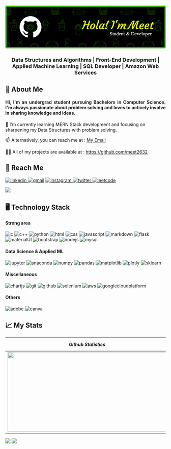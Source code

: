 ![Header](./Github-Header.png)
<h3 align="center">Data Structures and Algorithms | Front-End Development | Applied Machine Learning | SQL Developer | Amazon Web Services </h3>

<h2>💫 About Me</h2>
<h4 align="justify">Hi, I'm an undergrad student pursuing Bachelors in Computer Science. I'm always passionate about problem solving and loves to actively involve in sharing knowledge and ideas. 
</h4>

🌱 I'm currently learning MERN Stack development and focusing on sharpening my Data Structures with problem solving.

📫 Alternatively, you can reach me at : <a href="mailto:meetid1@gmail.com">My Email</a>

👨‍💻 All of my projects are available at : https://github.com/meet2632

## 💬 Reach Me
<p>
<a href="https://www.linkedin.com/in/meetposhia" target="_blank"><img src="https://img.shields.io/badge/linkedin-%230077B5.svg?style=for-the-badge&logo=linkedin&logoColor=white" alt="linkedin"/>
</a>
<a href="mailto:meetid1@gmail.com" target="_blank"><img src="https://img.shields.io/badge/Gmail-D14836?style=for-the-badge&logo=gmail&logoColor=white" alt="gmail"/></a>
<a href="https://www.instagram.com/whoaskedmeet" target="_blank"><img src="https://img.shields.io/badge/Instagram-%23E4405F.svg?style=for-the-badge&logo=Instagram&logoColor=white" alt="instagram"/>
</a>
<a href="https://twitter.com/meetposhia" target="_blank"><img src="https://img.shields.io/badge/Twitter-%231DA1F2.svg?style=for-the-badge&logo=Twitter&logoColor=white" alt="twitter"/>
</a>
<a href="https://leetcode.com/meet2632" target="_blank"><img src="https://img.shields.io/badge/LeetCode-000000?style=for-the-badge&logo=LeetCode&logoColor=#d16c06" alt="leetcode"/>
</a>
</p>

![](https://visitcount.itsvg.in/api?id=meet2632&label=Profile%20Views&color=3&icon=0&pretty=false)



<p>
<h2 align="left">🖥️ Technology Stack</h2>

<h4 align="left"> Strong area</h4>
<p>
<img src="https://img.shields.io/badge/c-%2300599C.svg?style=for-the-badge&logo=c&logoColor=white" alt="c"/>
<img src="https://img.shields.io/badge/c++-%2300599C.svg?style=for-the-badge&logo=c%2B%2B&logoColor=white" alt="c++"/>
<img src="https://img.shields.io/badge/python-3670A0?style=for-the-badge&logo=python&logoColor=ffdd54" alt="python"/>
<img src="https://img.shields.io/badge/html5-%23E34F26.svg?style=for-the-badge&logo=html5&logoColor=white" alt="html"/>
<img src="https://img.shields.io/badge/css3-%231572B6.svg?style=for-the-badge&logo=css3&logoColor=white" alt="css"/>
<img src="https://img.shields.io/badge/javascript-%23323330.svg?style=for-the-badge&logo=javascript&logoColor=%23F7DF1E" alt="javascript"/>
<img src="https://img.shields.io/badge/markdown-%23000000.svg?style=for-the-badge&logo=markdown&logoColor=white" alt="markdown"/>
<img src="https://img.shields.io/badge/flask-%23000.svg?style=for-the-badge&logo=flask&logoColor=white" alt="flask"/>
<img src="https://img.shields.io/badge/MUI-%230081CB.svg?style=for-the-badge&logo=mui&logoColor=white" alt="materialUI"/>
<img src="https://img.shields.io/badge/bootstrap-%23563D7C.svg?style=for-the-badge&logo=bootstrap&logoColor=white" alt="bootstrap"/>
<img src="https://img.shields.io/badge/node.js-6DA55F?style=for-the-badge&logo=node.js&logoColor=white" alt="nodejs"/>
<img src="https://img.shields.io/badge/mysql-%2300f.svg?style=for-the-badge&logo=mysql&logoColor=white" alt="mysql"/>
</p>

<h4 align="left"> Data Science & Applied ML</h4>
<p>
<img src="https://img.shields.io/badge/jupyter-%23FA0F00.svg?style=for-the-badge&logo=jupyter&logoColor=white" alt="jupyter"/>
<img src="https://img.shields.io/badge/Anaconda-%2344A833.svg?style=for-the-badge&logo=anaconda&logoColor=white" alt="anaconda"/>
<img src="https://img.shields.io/badge/numpy-%23013243.svg?style=for-the-badge&logo=numpy&logoColor=white" alt="numpy"/>
<img src="https://img.shields.io/badge/pandas-%23150458.svg?style=for-the-badge&logo=pandas&logoColor=white" alt="pandas"/>
<img src="https://img.shields.io/badge/Matplotlib-%23ffffff.svg?style=for-the-badge&logo=Matplotlib&logoColor=black" alt="matplotlib"/>
<img src="https://img.shields.io/badge/Plotly-%233F4F75.svg?style=for-the-badge&logo=plotly&logoColor=white" alt="plotly"/>
<img src="https://img.shields.io/badge/scikit--learn-%23F7931E.svg?style=for-the-badge&logo=scikit-learn&logoColor=white" alt="sklearn"/>
</p>

<h4 align="left">Miscellaneous</h4>
<p>
<img src="https://img.shields.io/badge/chart.js-F5788D.svg?style=for-the-badge&logo=chart.js&logoColor=white" alt="chartjs"/>
<img src="https://img.shields.io/badge/git-%23F05033.svg?style=for-the-badge&logo=git&logoColor=white" alt="git"/>
<img src="https://img.shields.io/badge/github-%23121011.svg?style=for-the-badge&logo=github&logoColor=white" alt="github"/>
<img src="https://img.shields.io/badge/-selenium-%43B02A?style=for-the-badge&logo=selenium&logoColor=white" alt="selenium"/>
<img src="https://img.shields.io/badge/AWS-%23FF9900.svg?style=for-the-badge&logo=amazon-aws&logoColor=white" alt="aws"/>
<img src="https://img.shields.io/badge/GoogleCloud-%234285F4.svg?style=for-the-badge&logo=google-cloud&logoColor=white" alt="googlecloudplatform"/>
</p>

<h4 align="left">Others</h4>
<p>
<img src="https://img.shields.io/badge/adobe-%23FF0000.svg?style=for-the-badge&logo=adobe&logoColor=white" alt="adobe"/>
<img src="https://img.shields.io/badge/Canva-%2300C4CC.svg?style=for-the-badge&logo=Canva&logoColor=white" alt="canva"/>
</p>

<h2 align="left"> 📈 My Stats</h2>

|_**Github Statistics**_|_**Top Languages**_|
|-----------|-------------|
|<img src="https://github-readme-streak-stats.herokuapp.com/?user=meet2632&theme=great-gatsby" width="500" height="250">|<img src="https://github-readme-stats.vercel.app/api/top-langs/?username=meet2632&theme=great-gatsby&langs_count=5">|
![](https://github-readme-stats.vercel.app/api?username=meet2632&theme=great-gatsby&show_icons=true)
![](https://github-readme-activity-graph.cyclic.app/graph?username=meet2632&theme=merko)
